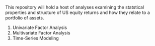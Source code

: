 
This repository will hold a host of analyses examining the statstical properties and structure of US equity returns and how they relate to a portfolio of assets.

  1. Univariate Factor Analysis
  2. Multivariate Factor Analysis
  3. Time-Series Modeling
